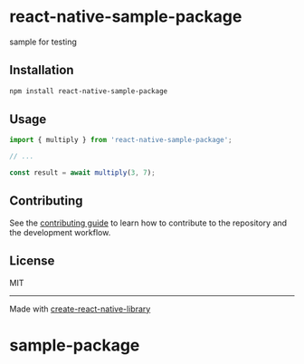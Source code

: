 # react-native-sample-package

sample for testing

## Installation

```sh
npm install react-native-sample-package
```

## Usage

```js
import { multiply } from 'react-native-sample-package';

// ...

const result = await multiply(3, 7);
```

## Contributing

See the [contributing guide](CONTRIBUTING.md) to learn how to contribute to the repository and the development workflow.

## License

MIT

---

Made with [create-react-native-library](https://github.com/callstack/react-native-builder-bob)
# sample-package
